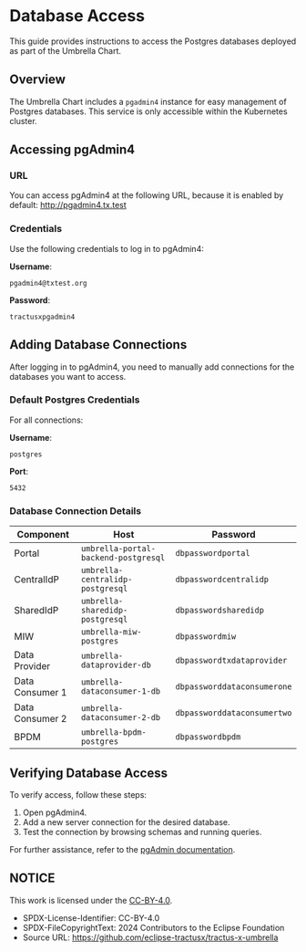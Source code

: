 # Database Access

This guide provides instructions to access the Postgres databases deployed as part of the Umbrella Chart.

## Overview

The Umbrella Chart includes a `pgadmin4` instance for easy management of Postgres databases. This service is only accessible within the Kubernetes cluster.

## Accessing pgAdmin4

### URL

You can access pgAdmin4 at the following URL, because it is enabled by default: <http://pgadmin4.tx.test>

### Credentials

Use the following credentials to log in to pgAdmin4:

**Username**:

```text
pgadmin4@txtest.org
```

**Password**:

```text
tractusxpgadmin4
```

## Adding Database Connections

After logging in to pgAdmin4, you need to manually add connections for the databases you want to access.

### Default Postgres Credentials

For all connections:

**Username**:

```text
postgres
```

**Port**:

```text
5432
```

### Database Connection Details

| Component         | Host                              |Password                   |
|-------------------|-----------------------------------|---------------------------|
| Portal            | `umbrella-portal-backend-postgresql` |`dbpasswordportal`         |
| CentralIdP        | `umbrella-centralidp-postgresql`    |`dbpasswordcentralidp`     |
| SharedIdP         | `umbrella-sharedidp-postgresql`    |`dbpasswordsharedidp`      |
| MIW               | `umbrella-miw-postgres`            |`dbpasswordmiw`            |
| Data Provider     | `umbrella-dataprovider-db`         |`dbpasswordtxdataprovider` |
| Data Consumer 1   | `umbrella-dataconsumer-1-db`       |`dbpassworddataconsumerone`|
| Data Consumer 2   | `umbrella-dataconsumer-2-db`       |`dbpassworddataconsumertwo`|
| BPDM              | `umbrella-bpdm-postgres`           |`dbpasswordbpdm`           |

## Verifying Database Access

To verify access, follow these steps:

1. Open pgAdmin4.
2. Add a new server connection for the desired database.
3. Test the connection by browsing schemas and running queries.

For further assistance, refer to the [pgAdmin documentation](https://www.pgadmin.org/docs/).

## NOTICE

This work is licensed under the [CC-BY-4.0](https://creativecommons.org/licenses/by/4.0/legalcode).

* SPDX-License-Identifier: CC-BY-4.0
* SPDX-FileCopyrightText: 2024 Contributors to the Eclipse Foundation
* Source URL: <https://github.com/eclipse-tractusx/tractus-x-umbrella>
